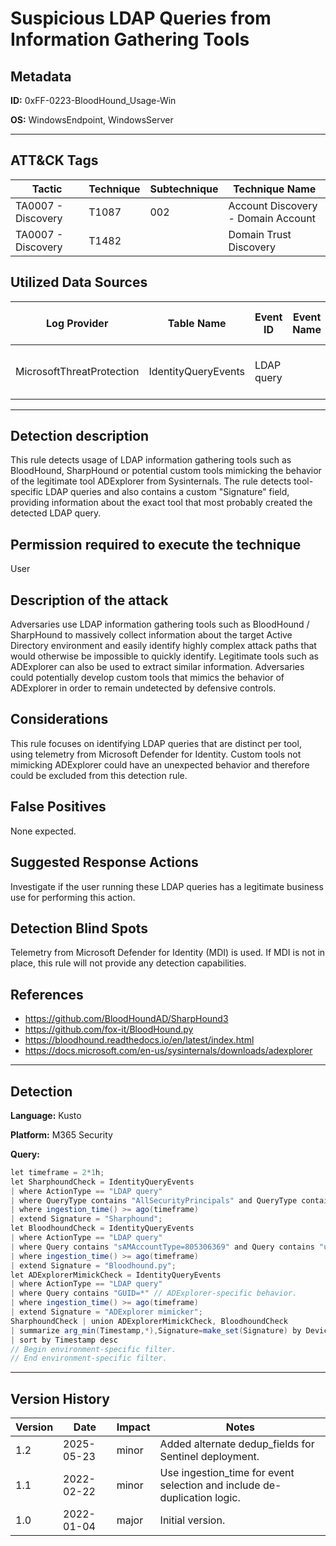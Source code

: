 # Suspicious LDAP Queries from Information Gathering Tools

## Metadata
**ID:** 0xFF-0223-BloodHound_Usage-Win

**OS:** WindowsEndpoint, WindowsServer

---

## ATT&CK Tags

| Tactic | Technique | Subtechnique | Technique Name |
|---|---|---| --- |
| TA0007 - Discovery | T1087 | 002 | Account Discovery - Domain Account|
| TA0007 - Discovery | T1482 |  | Domain Trust Discovery|

## Utilized Data Sources

| Log Provider | Table Name | Event ID | Event Name | ATT&CK Data Source | ATT&CK Data Component|
|---------|---------|---------|----------|---------|---------|
|MicrosoftThreatProtection|IdentityQueryEvents|LDAP query||Active Directory|Active Directory Object Access|
---

## Detection description
This rule detects usage of LDAP information gathering tools such as BloodHound, SharpHound or potential custom tools mimicking the behavior of the legitimate tool ADExplorer from Sysinternals. The rule detects tool-specific LDAP queries and also contains a custom "Signature" field, providing information about the exact tool that most probably created the detected LDAP query.



## Permission required to execute the technique
User


## Description of the attack
Adversaries use LDAP information gathering tools such as BloodHound / SharpHound to massively collect information about the target Active Directory environment and easily identify highly complex attack paths that would otherwise be impossible to quickly identify. Legitimate tools such as ADExplorer can also be used to extract similar information. Adversaries could potentially develop custom tools that mimics the behavior of ADExplorer in order to remain undetected by defensive controls.


## Considerations
This rule focuses on identifying LDAP queries that are distinct per tool, using telemetry from Microsoft Defender for Identity. Custom tools not mimicking ADExplorer could have an unexpected behavior and therefore could be excluded from this detection rule.


## False Positives
None expected.


## Suggested Response Actions
Investigate if the user running these LDAP queries has a legitimate business use for performing this action.


## Detection Blind Spots
Telemetry from Microsoft Defender for Identity (MDI) is used. If MDI is not in place, this rule will not provide any detection capabilities.


## References
* https://github.com/BloodHoundAD/SharpHound3
* https://github.com/fox-it/BloodHound.py
* https://bloodhound.readthedocs.io/en/latest/index.html
* https://docs.microsoft.com/en-us/sysinternals/downloads/adexplorer

---
## Detection

**Language:** Kusto

**Platform:** M365 Security

**Query:**
```C#
let timeframe = 2*1h;
let SharphoundCheck = IdentityQueryEvents
| where ActionType == "LDAP query"
| where QueryType contains "AllSecurityPrincipals" and QueryType contains "AllDomains" // Sharphound-specific behavior.
| where ingestion_time() >= ago(timeframe)
| extend Signature = "Sharphound";
let BloodhoundCheck = IdentityQueryEvents
| where ActionType == "LDAP query"
| where Query contains "sAMAccountType=805306369" and Query contains "userAccountControl&2" // Bloodhound.py-specific behavior.
| where ingestion_time() >= ago(timeframe)
| extend Signature = "Bloodhound.py";
let ADExplorerMimickCheck = IdentityQueryEvents
| where ActionType == "LDAP query"
| where Query contains "GUID=*" // ADExplorer-specific behavior.
| where ingestion_time() >= ago(timeframe)
| extend Signature = "ADExplorer mimicker";
SharphoundCheck | union ADExplorerMimickCheck, BloodhoundCheck
| summarize arg_min(Timestamp,*),Signature=make_set(Signature) by DeviceName, Query, ReportId
| sort by Timestamp desc
// Begin environment-specific filter.
// End environment-specific filter.
```

---

## Version History
| Version | Date | Impact | Notes |
|---------|------|--------|------|
| 1.2  | 2025-05-23| minor | Added alternate dedup_fields for Sentinel deployment. |
| 1.1  | 2022-02-22| minor | Use ingestion_time for event selection and include de-duplication logic. |
| 1.0  | 2022-01-04| major | Initial version. |